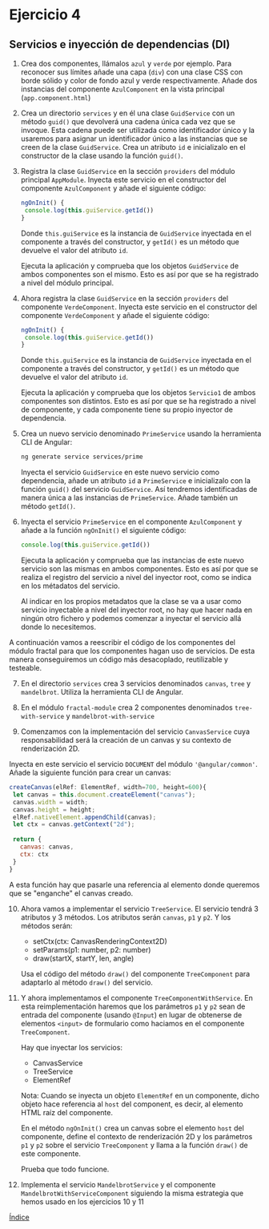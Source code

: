# Ejercicio 4

## Servicios e inyección de dependencias (DI)

1. Crea dos componentes, llámalos `azul` y `verde` por ejemplo. Para 
   reconocer sus límites añade una capa (`div`) con una clase CSS con
   borde sólido y color de fondo azul y verde respectivamente. Añade dos
   instancias del componente `AzulComponent` en la vista principal 
   (`app.component.html`)

2. Crea un directorio `services` y en él una clase `GuidService` con un 
   método `guid()` que devolverá una cadena única cada vez que se 
   invoque. Esta cadena puede ser utilizada como identificador único y la
   usaremos para asignar un identificador único a las instancias que se creen de la clase  `GuidService`. Crea un atributo `id` e inicializalo en el constructor de la clase usando la función `guid()`.

3. Registra la clase `GuidService` en la sección `providers` del módulo 
   principal `AppModule`. Inyecta este servicio en el constructor del
   componente `AzulComponent` y añade el siguiente código:

   ```javascript
   ngOnInit() {
    console.log(this.guiService.getId())
   }
   ```
   Donde `this.guiService` es la instancia de `GuidService` inyectada en el 
   componente a través del constructor, y `getId()` es un método que devuelve
   el valor del atributo `id`.

   Ejecuta la aplicación y comprueba que los objetos `GuidService` de ambos 
   componentes son el mismo. Esto es así por que se ha registrado a nivel
   del módulo principal.

4. Ahora registra la clase `GuidService` en la sección `providers` del 
   componente `VerdeComponent`. Inyecta este servicio en el constructor del
   componente `VerdeComponent` y añade el siguiente código:

   ```javascript
   ngOnInit() {
    console.log(this.guiService.getId())
   }
   ```
   Donde `this.guiService` es la instancia de `GuidService` inyectada en el 
   componente a través del constructor, y `getId()` es un método que devuelve
   el valor del atributo `id`.

   Ejecuta la aplicación y comprueba que los objetos `Servicio1` de ambos 
   componentes son distintos. Esto es así por que se ha registrado a nivel
   de componente, y cada componente tiene su propio inyector de dependencia.

5. Crea un nuevo servicio denominado `PrimeService` usando la herramienta
   CLI de Angular:

   ```bash
   ng generate service services/prime
   ```

   Inyecta el servicio `GuidService` en este nuevo servicio como dependencia,
   añade un atributo `id` a `PrimeService` e inicializalo con la función 
   `guid()` del servicio `GuidService`. Así tendremos identificadas de manera
   única a las instancias de `PrimeService`. Añade también un método 
   `getId()`.

6. Inyecta el servicio `PrimeService` en el componente `AzulComponent` y
   añade a la función `ngOnInit()` el siguiente código:

   ```javascript
   console.log(this.guiService.getId())
   ```

   Ejecuta la aplicación y comprueba que las instancias de este nuevo 
   servicio son las mismas en ambos componentes. Esto es así por que se
   realiza el registro del servicio a nivel del inyector root, como se
   indica en los métadatos del servicio.

   Al indicar en los propios metadatos que la clase se va a usar como 
   servicio inyectable a nivel del inyector root, no hay que hacer nada
   en ningún otro fichero y podemos comenzar a inyectar el servicio allá
   donde lo necesitemos.

A continuación vamos a reescribir el código de los componentes del módulo
fractal para que los componentes hagan uso de servicios. De esta manera
conseguiremos un código más desacoplado, reutilizable y testeable.

7. En el directorio `services` crea 3 servicios denominados `canvas`, `tree` 
   y `mandelbrot`. Utiliza la herramienta CLI de Angular.

8. En el módulo `fractal-module` crea 2 componentes denominados 
   `tree-with-service` y `mandelbrot-with-service`

9. Comenzamos con la implementación del servicio `CanvasService` cuya 
responsabilidad será la creación de un canvas y su contexto de renderización
2D.

Inyecta en este servicio el servicio `DOCUMENT` del módulo 
   `'@angular/common'`. Añade la siguiente función para crear un canvas:
   
   ```javascript
   createCanvas(elRef: ElementRef, width=700, height=600){
    let canvas = this.document.createElement("canvas");
    canvas.width = width;
    canvas.height = height;
    elRef.nativeElement.appendChild(canvas);
    let ctx = canvas.getContext("2d");
    
    return {
      canvas: canvas,
      ctx: ctx
    }
  }
  ```
  A esta función hay que pasarle una referencia al elemento donde queremos que
  se "enganche" el canvas creado.

10. Ahora vamos a implementar el servicio `TreeService`. El servicio tendrá
    3 atributos y 3 métodos. Los atributos serán `canvas`, `p1` y `p2`. Y 
    los métodos serán:

    - setCtx(ctx: CanvasRenderingContext2D)
    - setParams(p1: number, p2: number)
    - draw(startX, startY, len, angle)

    Usa el código del método `draw()` del componente `TreeComponent` para 
    adaptarlo al método `draw()` del servicio.

11. Y ahora implementamos el componente `TreeComponentWithService`. En esta
    reimplementación haremos que los parámetros `p1` y `p2` sean de entrada
    del componente (usando `@Input`) en lugar de obtenerse de elementos 
    `<input>` de formulario como haciamos en el componente `TreeComponent`.
    
    Hay que inyectar los servicios:

    - CanvasService
    - TreeService
    - ElementRef

    Nota: Cuando se inyecta un objeto `ElementRef` en un componente, dicho
    objeto hace referencia al `host` del component, es decir, al elemento
    HTML raíz del componente.

    En el método `ngOnInit()` crea un canvas sobre el elemento `host` del 
    componente, define el contexto de renderización 2D y los parámetros 
    `p1` y `p2` sobre el servicio `TreeComponent` y llama a la función 
    `draw()` de este componente.

    Prueba que todo funcione.

12. Implementa el servicio `MandelbrotService` y el componente 
    `MandelbrotWithServiceComponent` siguiendo la misma estrategia que hemos
    usado en los ejercicios 10 y 11

[Índice](index.md)
